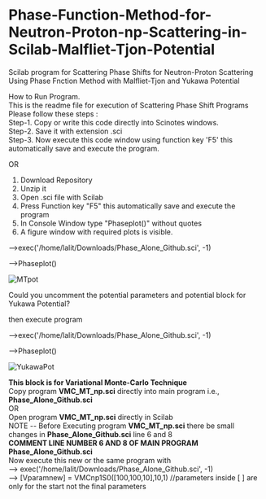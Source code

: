# Phase-Function-Method-for-Neutron-Proton-np-Scattering-in-Scilab-Malfliet-Tjon-Potential
Scilab program for Scattering Phase Shifts for Neutron-Proton Scattering Using Phase Fnction Method with Malfliet-Tjon and Yukawa Potential

How to Run Program.                                                                                                                                         
This is the readme file for execution of Scattering Phase Shift Programs                                                        
Please follow these steps :                                                                                                                                
Step-1. Copy or write this code directly into Scinotes windows.                                                                       
Step-2. Save it with extension .sci                                                                                                                    
Step-3. Now execute this code window using function key 'F5' this automatically save and execute the program.                                                                                                                                            

OR
1. Download Repository 
2. Unzip it 
3. Open .sci file with Scilab 					
4. Press Function key "F5" this automatically save and execute the program
5. In Console Window type "Phaseplot()" without quotes
6. A figure window with required plots is visible.

-->exec('/home/lalit/Downloads/Phase_Alone_Github.sci', -1)

-->Phaseplot()

![MTpot](https://user-images.githubusercontent.com/83568077/223094812-37730756-b61d-4a8e-97bb-f1a4c6fdafa8.png)

Could you uncomment the potential parameters and potential block for Yukawa Potential?

then execute program 

-->exec('/home/lalit/Downloads/Phase_Alone_Github.sci', -1)

-->Phaseplot()

![YukawaPot](https://user-images.githubusercontent.com/83568077/223094802-e04d0a97-038f-4822-bb55-3e811f540cfe.png)

**This block is for Variational Monte-Carlo Technique**  
Copy program **VMC_MT_np.sci** directly into main program i.e., **Phase_Alone_Github.sci**  
OR  
Open program **VMC_MT_np.sci** directly in Scilab  
NOTE -- Before Executing program **VMC_MT_np.sci** there be small changes in **Phase_Alone_Github.sci** line 6 and 8  
**COMMENT LINE NUMBER 6 AND 8 OF MAIN PROGRAM Phase_Alone_Github.sci**  
Now execute this new or the same program with   
--> exec('/home/lalit/Downloads/Phase_Alone_Github.sci', -1)  
--> [Vparamnew] = VMCnp1S0([100,100,10],10,1) //parameters inside [ ] are only for the start not the final parameters  
